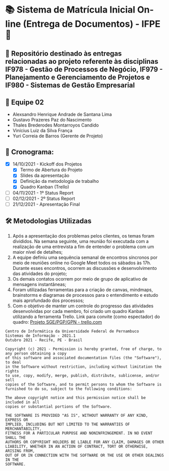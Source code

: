 # 📚 **Sistema de Matrícula Inicial On-line (Entrega de Documentos) - IFPE**  📃

## 🎯 Repositório destinado às entregas relacionadas ao projeto referente às disciplinas IF978 - Gestão de Processos de Negócio, IF979 - Planejamento e Gerenciamento de Projetos e IF980 - Sistemas de Gestão Empresarial

## 👥 Equipe 02

- Alexsandro Henrique Andrade de Santana Lima
- Gustavo Prazeres Paz do Nascimento
- Thales Brederodes Montarroyos Candido
- Vinícius Luiz da Silva França
- Yuri Correia de Barros (Gerente de Projeto)

## 📆 Cronograma:

- [x] 14/10/2021 - Kickoff dos Projetos
  - [x] Termo de Abertura do Projeto
  - [x] Slides da apresentação
  - [x] Definição da metodologia de trabalho
  - [x] Quadro Kanban (Trello)
- [ ] 04/11/2021 - 1º Status Report
- [ ] 02/12/2021 - 2º Status Report
- [ ] 21/12/2021 - Apresentação Final

## 🛠 Metodologias Utilizadas

1. Após a apresentação dos problemas pelos clientes, os temas foram divididos. Na semana seguinte, uma reunião foi executada com a realização de uma entrevista a fim de entender o problema com um maior nível de detalhes;
2. A equipe definiu uma sequência semanal de encontros síncronos por meio de reuniões online no Google Meet todos os sábados às 17h. Durante esses encontros, ocorrem as discussões e desenvolvimento das atividades do projeto;
3. Os demais contatos ocorrem por meio de grupo de aplicativo de mensagens instantâneas;
4. Foram utilizadas ferramentas para a criação de canvas, mindmaps, brainstorms e diagramas de processos para o entendimento e estudo mais aprofundado dos processos;
5. Com o objetivo de manter um controle do progresso das atividades desenvolvidas por cada membro, foi criado um quadro Kanban utilizando a ferramenta Trello. Link para convite (como espectador) do quadro: [Projeto SGE/PGP/GPN - trello.com](https://trello.com/invite/b/64vtccOr/9365e40f00a4eaa9e3368924819f1fb1/projeto-sge-pgp-gpn)



```CIN
Centro de Informática da Universidade Federal de Pernambuco
Sistemas de Informação - 2021.1
Outubro 2021 - Recife, PE - Brasil
```


```English
Copyright (c) 2021 - Permission is hereby granted, free of charge, to any person obtaining a copy
of this software and associated documentation files (the "Software"), to deal
in the Software without restriction, including without limitation the rights
to use, copy, modify, merge, publish, distribute, sublicense, and/or sell
copies of the Software, and to permit persons to whom the Software is
furnished to do so, subject to the following conditions:

The above copyright notice and this permission notice shall be included in all
copies or substantial portions of the Software.

THE SOFTWARE IS PROVIDED "AS IS", WITHOUT WARRANTY OF ANY KIND, EXPRESS OR
IMPLIED, INCLUDING BUT NOT LIMITED TO THE WARRANTIES OF MERCHANTABILITY,
FITNESS FOR A PARTICULAR PURPOSE AND NONINFRINGEMENT. IN NO EVENT SHALL THE
AUTHORS OR COPYRIGHT HOLDERS BE LIABLE FOR ANY CLAIM, DAMAGES OR OTHER
LIABILITY, WHETHER IN AN ACTION OF CONTRACT, TORT OR OTHERWISE, ARISING FROM,
OUT OF OR IN CONNECTION WITH THE SOFTWARE OR THE USE OR OTHER DEALINGS IN THE
SOFTWARE.
```
